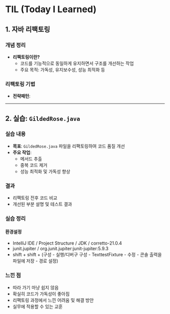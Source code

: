 # TIL (Today I Learned)

## 1. 자바 리팩토링

### 개념 정리
- **리팩토링이란?**
  - 코드를 기능적으로 동일하게 유지하면서 구조를 개선하는 작업
  - 주요 목적: 가독성, 유지보수성, 성능 최적화 등

### 리팩토링 기법
- **전략패턴**: 

---

## 2. 실습: `GildedRose.java`

### 실습 내용
- **목표**: `GildedRose.java` 파일을 리팩토링하여 코드 품질 개선
- **주요 작업**:
  - 메서드 추출
  - 중복 코드 제거
  - 성능 최적화 및 가독성 향상

### 결과
- 리팩토링 전후 코드 비교
- 개선된 부분 설명 및 테스트 결과

### 실습 정리
#### 환경설정
- IntelliJ IDE / Project Structure / JDK / corretto-21.0.4
- junit.jupiter / org.junit.jupiter:junit-jupiter:5.9.3
- shift + shift + (구성 - 실행/디버구 구성 - TexttestFixture - 수정 - 콘솔 출력을 파일에 저장 - 경로 설정)


### 느낀 점
- 따라 가기 마냥 쉽지 않음
- 확실히 코드가 가독성이 좋아짐
- 리팩토링 과정에서 느낀 어려움 및 해결 방안
- 실무에 적용할 수 있는 교훈
